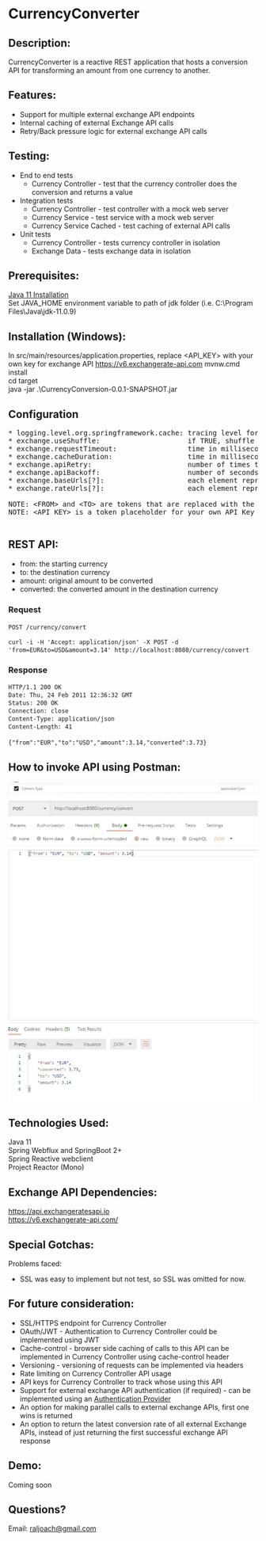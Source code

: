 # CurrencyConverter

Description:
-------------
CurrencyConverter is a reactive REST application that hosts a conversion API for 
transforming an amount from one currency to another.

Features:
----------
* Support for multiple external exchange API endpoints
* Internal caching of external Exchange API calls
* Retry/Back pressure logic for external exchange API calls

Testing:
--------
* End to end tests
  * Currency Controller - test that the currency controller does the conversion and returns a value
* Integration tests
  * Currency Controller - test controller with a mock web server
  * Currency Service - test service with a mock web server
  * Currency Service Cached - test caching of external API calls
* Unit tests
  * Currency Controller - tests currency controller in isolation
  * Exchange Data - tests exchange data in isolation

Prerequisites:
--------------
[Java 11 Installation](https://www.oracle.com/java/technologies/javase-jdk11-downloads.html) <br>
Set JAVA_HOME environment variable to path of jdk folder (i.e. C:\Program Files\Java\jdk-11.0.9)

Installation (Windows):
-----------------------
In src/main/resources/application.properties, replace <API_KEY> with your own key for exchange API https://v6.exchangerate-api.com
mvnw.cmd install <br>
cd target <br>
java -jar .\CurrencyConversion-0.0.1-SNAPSHOT.jar

Configuration
--------------
<pre>
* logging.level.org.springframework.cache: tracing level for caching logic
* exchange.useShuffle:                     if TRUE, shuffle external API endpoints, else FALSE use endpoints in order specified down below
* exchange.requestTimeout:                 time in milliseconds of how long to wait for a external API request to timeout
* exchange.cacheDuration:                  time in milliseconds to store rate in cache
* exchange.apiRetry:                       number of times to retry an external API call
* exchange.apiBackoff:                     number of seconds to wait before retrying an external API call
* exchange.baseUrls[?]:                    each element represents an external exchange API base url
* exchange.rateUrls[?]:                    each element represents the rate url format for the baseUrl at the same index

NOTE: &ltFROM&gt and &ltTO&gt are tokens that are replaced with the actual from and to fields of ConversionRequests at runtime.
NOTE: &ltAPI KEY&gt is a token placeholder for your own API Key
 </pre> 
 
REST API:
-----------
* from: the starting currency
* to: the destination currency
* amount: original amount to be converted
* converted: the converted amount in the destination currency

### Request

`POST /currency/convert`
    
    curl -i -H 'Accept: application/json' -X POST -d 'from=EUR&to=USD&amount=3.14' http://localhost:8080/currency/convert

### Response

    HTTP/1.1 200 OK
    Date: Thu, 24 Feb 2011 12:36:32 GMT
    Status: 200 OK
    Connection: close
    Content-Type: application/json
    Content-Length: 41

    {"from":"EUR","to":"USD","amount":3.14,"converted":3.73}



How to invoke API using Postman:
---------------------------------
![alt text](https://github.com/raljoach/CurrencyConverter/blob/master/contenttype.JPG?raw=true)
![alt text](https://github.com/raljoach/CurrencyConverter/blob/master/postman.JPG?raw=true)

Technologies Used:
--------------------
Java 11 <br>
Spring Webflux and SpringBoot 2+ <br>
Spring Reactive webclient <br>
Project Reactor (Mono)

Exchange API Dependencies:
-----------------
https://api.exchangeratesapi.io <br>
https://v6.exchangerate-api.com/

Special Gotchas:
----------------
Problems faced:
* SSL was easy to implement but not test, so SSL was omitted for now.

For future consideration:
-------------------------
* SSL/HTTPS endpoint for Currency Controller
* OAuth/JWT - Authentication to Currency Controller could be implemented using JWT
* Cache-control - browser side caching of calls to this API can be implemented in Currency Controller using cache-control header
* Versioning - versioning of requests can be implemented via headers
* Rate limiting on Currency Controller API usage
* API keys for Currency Controller to track whose using this API
* Support for external exchange API authentication (if required) - can be implemented using an [Authentication Provider](https://www.baeldung.com/spring-security-authentication-provider)
* An option for making parallel calls to external exchange APIs, first one wins is returned
* An option to return the latest conversion rate of all external Exchange APIs, instead of just returning the first successful exchange API response

Demo:
-----
Coming soon


Questions?
-----------
Email: raljoach@gmail.com

